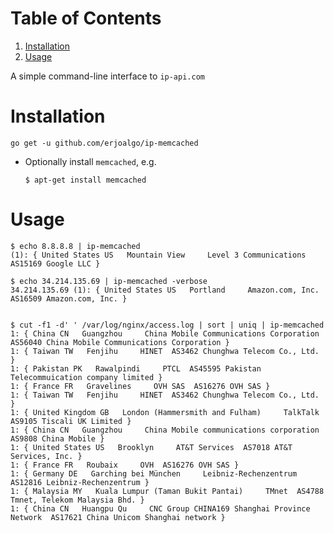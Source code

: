 
# Table of Contents

1.  [Installation](#orgc5bd9f6)
2.  [Usage](#org6e474b9)

A simple command-line interface to `ip-api.com`


<a id="orgc5bd9f6"></a>

# Installation

    go get -u github.com/erjoalgo/ip-memcached

-   Optionally install `memcached`, e.g.
    
        $ apt-get install memcached


<a id="org6e474b9"></a>

# Usage

    $ echo 8.8.8.8 | ip-memcached
    (1): { United States US   Mountain View     Level 3 Communications  AS15169 Google LLC }

    $ echo 34.214.135.69 | ip-memcached -verbose
    34.214.135.69 (1): { United States US   Portland     Amazon.com, Inc.  AS16509 Amazon.com, Inc. }

    
    $ cut -f1 -d' ' /var/log/nginx/access.log | sort | uniq | ip-memcached 
    1: { China CN   Guangzhou     China Mobile Communications Corporation  AS56040 China Mobile Communications Corporation }
    1: { Taiwan TW   Fenjihu     HINET  AS3462 Chunghwa Telecom Co., Ltd. }
    1: { Pakistan PK   Rawalpindi     PTCL  AS45595 Pakistan Telecommuication company limited }
    1: { France FR   Gravelines     OVH SAS  AS16276 OVH SAS }
    1: { Taiwan TW   Fenjihu     HINET  AS3462 Chunghwa Telecom Co., Ltd. }
    1: { United Kingdom GB   London (Hammersmith and Fulham)     TalkTalk  AS9105 Tiscali UK Limited }
    1: { China CN   Guangzhou     China Mobile communications corporation  AS9808 China Mobile }
    1: { United States US   Brooklyn     AT&T Services  AS7018 AT&T Services, Inc. }
    1: { France FR   Roubaix     OVH  AS16276 OVH SAS }
    1: { Germany DE   Garching bei München     Leibniz-Rechenzentrum  AS12816 Leibniz-Rechenzentrum }
    1: { Malaysia MY   Kuala Lumpur (Taman Bukit Pantai)     TMnet  AS4788 Tmnet, Telekom Malaysia Bhd. }
    1: { China CN   Huangpu Qu     CNC Group CHINA169 Shanghai Province Network  AS17621 China Unicom Shanghai network }

